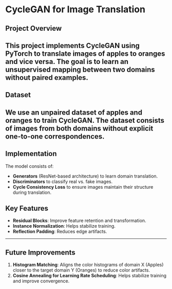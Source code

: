 # CycleGAN for Image Translation

## Project Overview
This project implements **CycleGAN** using **PyTorch** to translate images of apples to oranges and vice versa. The goal is to learn an unsupervised mapping between two domains without paired examples.
---
## Dataset
We use an unpaired dataset of **apples and oranges** to train CycleGAN. The dataset consists of images from both domains without explicit one-to-one correspondences.
---

## Implementation
The model consists of:
- **Generators** (ResNet-based architecture) to learn domain translation.
- **Discriminators** to classify real vs. fake images.
- **Cycle Consistency Loss** to ensure images maintain their structure during translation.

## Key Features
- **Residual Blocks**: Improve feature retention and transformation.
- **Instance Normalization**: Helps stabilize training.
- **Reflection Padding**: Reduces edge artifacts.
---

## Future Improvements
1. **Histogram Matching**: Aligns the color histograms of domain X (Apples) closer to the target domain Y (Oranges) to reduce color artifacts.
2. **Cosine Annealing for Learning Rate Scheduling**: Helps stabilize training and improve convergence.


